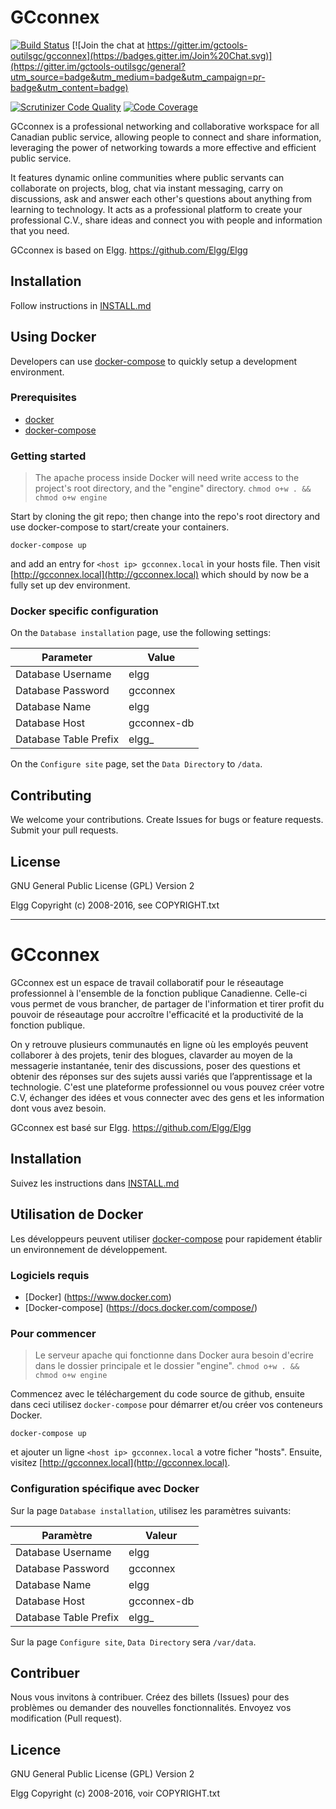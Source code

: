 
# GCconnex

[![Build Status](https://secure.travis-ci.org/gctools-outilsgc/gcconnex.svg?branch=master)](https://travis-ci.org/gctools-outilsgc/gcconnex)
[![Join the chat at https://gitter.im/gctools-outilsgc/gcconnex](https://badges.gitter.im/Join%20Chat.svg)](https://gitter.im/gctools-outilsgc/general?utm_source=badge&utm_medium=badge&utm_campaign=pr-badge&utm_content=badge)

[![Scrutinizer Code Quality](https://scrutinizer-ci.com/g/gctools-outilsgc/gcconnex/badges/quality-score.png?b=master)](https://scrutinizer-ci.com/g/gctools-outilsgc/gcconnex/?branch=gcconnex)
[![Code Coverage](https://scrutinizer-ci.com/g/gctools-outilsgc/gcconnex/badges/coverage.png?b=master)](https://scrutinizer-ci.com/g/gctools-outilsgc/gcconnex/?branch=gcconnex)

GCconnex is a professional networking and collaborative workspace for all Canadian public service, allowing people to connect and share information, leveraging the power of networking towards a more effective and efficient public service.

It features dynamic online communities where public servants can collaborate on projects, blog, chat via instant messaging, carry on discussions, ask and answer each other's questions about anything from learning to technology. It acts as a professional platform to create your professional C.V., share ideas and connect you with people and information that you need.

GCconnex is based on Elgg. https://github.com/Elgg/Elgg

## Installation

Follow instructions in [INSTALL.md](INSTALL.md)

## Using Docker

Developers can use [docker-compose](https://docs.docker.com/compose/) to
quickly setup a development environment.

### Prerequisites

* [docker](https://www.docker.com)
* [docker-compose](https://docs.docker.com/compose/)

### Getting started

> The apache process inside Docker will need write access to the project's root
> directory, and the "engine" directory.  ```chmod o+w . && chmod o+w engine```

Start by cloning the git repo; then change into the repo's root directory and
use docker-compose to start/create your containers.

    docker-compose up

and add an entry for ```<host ip> gcconnex.local``` in your hosts file.
Then visit [http://gcconnex.local](http://gcconnex.local) which should by now be a fully set up dev environment.


### Docker specific configuration

On the `Database installation` page, use the following settings:

| Parameter             | Value         |
| --------------------- | ------------- |
| Database Username     | elgg          |
| Database Password     | gcconnex      |
| Database Name         | elgg          |
| Database Host         | gcconnex-db   |
| Database Table Prefix | elgg_         |

On the `Configure site` page, set the `Data Directory` to `/data`.

## Contributing

We welcome your contributions. Create Issues for bugs or feature requests. Submit your pull requests.

## License

GNU General Public License (GPL) Version 2

Elgg Copyright (c) 2008-2016, see COPYRIGHT.txt

-------------------------------------------------------------------

# GCconnex

GCconnex est un espace de travail collaboratif pour le réseautage professionnel à l'ensemble de la fonction publique Canadienne. Celle-ci vous permet de vous brancher, de partager de l'information et tirer profit du pouvoir de réseautage pour accroître l'efficacité et la productivité de la fonction publique.

On y retrouve plusieurs communautés en ligne où les employés peuvent collaborer à des projets, tenir des blogues, clavarder au moyen de la messagerie instantanée, tenir des discussions, poser des questions et obtenir des réponses sur des sujets aussi variés que l’apprentissage et la technologie. C'est une plateforme professionnel ou vous pouvez créer votre C.V, échanger des idées et vous connecter avec des gens et les information dont vous avez besoin.

GCconnex est basé sur Elgg. https://github.com/Elgg/Elgg

## Installation

Suivez les instructions dans [INSTALL.md](INSTALL.md)

## Utilisation de Docker

Les développeurs peuvent utiliser
[docker-compose](https://docs.docker.com/compose/) pour rapidement établir un
environnement de développement.

### Logiciels requis

* [Docker] (https://www.docker.com)
* [Docker-compose] (https://docs.docker.com/compose/)

### Pour commencer

> Le serveur apache qui fonctionne dans Docker aura besoin d'ecrire dans le dossier
> principale et le dossier "engine".  ```chmod o+w . && chmod o+w engine```

Commencez avec le téléchargement du code source de github, ensuite dans ceci
utilisez `docker-compose` pour démarrer et/ou créer vos conteneurs Docker.

    docker-compose up

et ajouter un ligne ```<host ip> gcconnex.local``` a votre ficher "hosts".
Ensuite, visitez [http://gcconnex.local](http://gcconnex.local).

### Configuration spécifique avec Docker

Sur la page `Database installation`, utilisez les paramètres suivants:

| Paramètre             | Valeur        |
| --------------------- | ------------- |
| Database Username     | elgg          |
| Database Password     | gcconnex      |
| Database Name         | elgg          |
| Database Host         | gcconnex-db   |
| Database Table Prefix | elgg_         |

Sur la page `Configure site`, `Data Directory` sera `/var/data`.

## Contribuer

Nous vous invitons à contribuer.  Créez des billets (Issues) pour des problèmes ou demander des nouvelles fonctionnalités.  Envoyez vos modification (Pull request).

## Licence

GNU General Public License (GPL) Version 2

Elgg Copyright (c) 2008-2016, voir COPYRIGHT.txt
